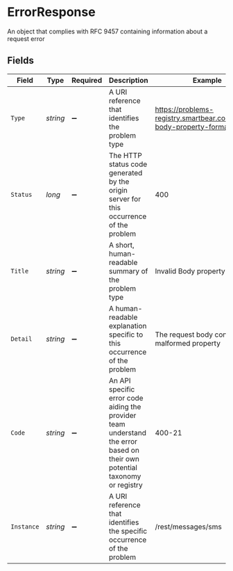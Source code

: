# ErrorResponse

An object that complies with RFC 9457 containing information about a request error


## Fields

| Field                                                                                                                      | Type                                                                                                                       | Required                                                                                                                   | Description                                                                                                                | Example                                                                                                                    |
| -------------------------------------------------------------------------------------------------------------------------- | -------------------------------------------------------------------------------------------------------------------------- | -------------------------------------------------------------------------------------------------------------------------- | -------------------------------------------------------------------------------------------------------------------------- | -------------------------------------------------------------------------------------------------------------------------- |
| `Type`                                                                                                                     | *string*                                                                                                                   | :heavy_minus_sign:                                                                                                         | A URI reference that identifies the problem type                                                                           | https://problems-registry.smartbear.com/invalid-body-property-format                                                       |
| `Status`                                                                                                                   | *long*                                                                                                                     | :heavy_minus_sign:                                                                                                         | The HTTP status code generated by the origin server for this occurrence of the problem                                     | 400                                                                                                                        |
| `Title`                                                                                                                    | *string*                                                                                                                   | :heavy_minus_sign:                                                                                                         | A short, human-readable summary of the problem type                                                                        | Invalid Body property format                                                                                               |
| `Detail`                                                                                                                   | *string*                                                                                                                   | :heavy_minus_sign:                                                                                                         | A human-readable explanation specific to this occurrence of the problem                                                    | The request body contains a malformed property                                                                             |
| `Code`                                                                                                                     | *string*                                                                                                                   | :heavy_minus_sign:                                                                                                         | An API specific error code aiding the provider team understand the error based on their own potential taxonomy or registry | 400-21                                                                                                                     |
| `Instance`                                                                                                                 | *string*                                                                                                                   | :heavy_minus_sign:                                                                                                         | A URI reference that identifies the specific occurrence of the problem                                                     | /rest/messages/sms                                                                                                         |